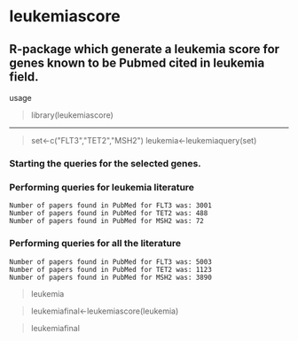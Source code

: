 # leukemiascore
R-package which generate a leukemia score for genes known to be Pubmed cited in leukemia field.
---
usage 
>library(leukemiascore)
---
>set<-c("FLT3","TET2","MSH2")
>leukemia<-leukemiaquery(set)

### Starting the queries for the selected genes.

### Performing queries for leukemia literature 
	Number of papers found in PubMed for FLT3 was: 3001 
	Number of papers found in PubMed for TET2 was: 488 
	Number of papers found in PubMed for MSH2 was: 72 

### Performing queries for all the literature 
	Number of papers found in PubMed for FLT3 was: 5003 
	Number of papers found in PubMed for TET2 was: 1123 
	Number of papers found in PubMed for MSH2 was: 3890 
  
  
> leukemia


>leukemiafinal<-leukemiascore(leukemia)

> leukemiafinal

